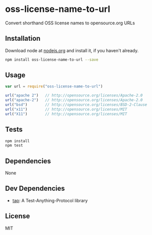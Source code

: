 # oss-license-name-to-url

Convert shorthand OSS license names to opensource.org URLs

## Installation

Download node at [nodejs.org](http://nodejs.org) and install it, if you haven't already.

```sh
npm install oss-license-name-to-url --save
```

## Usage

```js
var url = require("oss-license-name-to-url")

url("apache 2")   // http://opensource.org/licenses/Apache-2.0
url("apache-2")   // http://opensource.org/licenses/Apache-2.0
url("bsd")        // http://opensource.org/licenses/BSD-2-Clause
url("x11")        // http://opensource.org/licenses/MIT
url("X11")        // http://opensource.org/licenses/MIT
```

## Tests

```sh
npm install
npm test
```

## Dependencies

None

## Dev Dependencies

- [tap](https://github.com/isaacs/node-tap): A Test-Anything-Protocol library


## License

MIT

